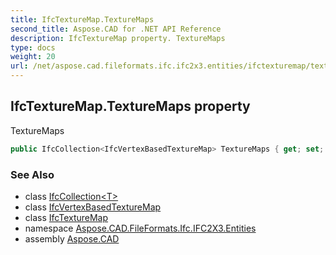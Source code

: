```yaml
---
title: IfcTextureMap.TextureMaps
second_title: Aspose.CAD for .NET API Reference
description: IfcTextureMap property. TextureMaps
type: docs
weight: 20
url: /net/aspose.cad.fileformats.ifc.ifc2x3.entities/ifctexturemap/texturemaps/
---
```

## IfcTextureMap.TextureMaps property

TextureMaps

```csharp
public IfcCollection<IfcVertexBasedTextureMap> TextureMaps { get; set; }
```

### See Also

* class [IfcCollection&lt;T&gt;](../../../aspose.cad.fileformats.ifc/ifccollection-1/)
* class [IfcVertexBasedTextureMap](../../ifcvertexbasedtexturemap/)
* class [IfcTextureMap](../)
* namespace [Aspose.CAD.FileFormats.Ifc.IFC2X3.Entities](../../ifctexturemap/)
* assembly [Aspose.CAD](../../../)


